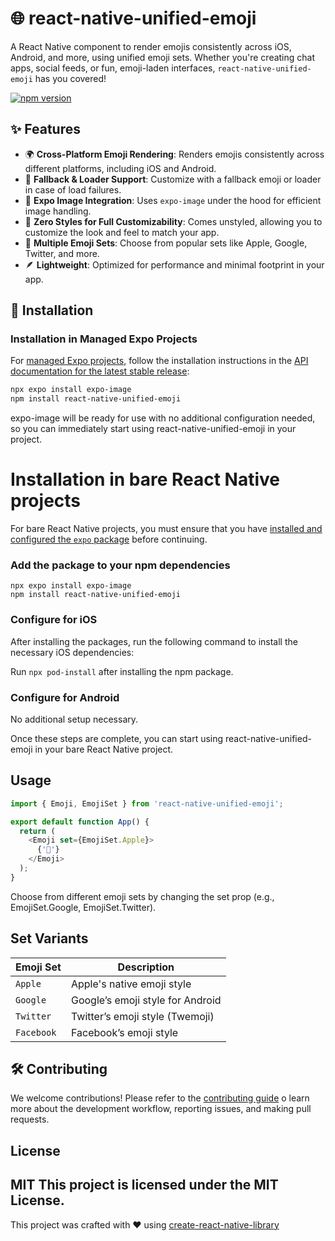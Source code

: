 # 🌐 react-native-unified-emoji

A React Native component to render emojis consistently across iOS, Android, and more, using unified emoji sets. Whether you're creating chat apps, social feeds, or fun, emoji-laden interfaces, `react-native-unified-emoji` has you covered!

[![npm version](https://badge.fury.io/js/react-native-unified-emoji.svg)](https://badge.fury.io/js/react-native-unified-emoji)

## ✨ Features

- 🌍 **Cross-Platform Emoji Rendering**: Renders emojis consistently across different platforms, including iOS and Android.
- 🔄 **Fallback & Loader Support**: Customize with a fallback emoji or loader in case of load failures.
- 🚀 **Expo Image Integration**: Uses `expo-image` under the hood for efficient image handling.
- 🧩 **Zero Styles for Full Customizability**: Comes unstyled, allowing you to customize the look and feel to match your app.
- 🎨 **Multiple Emoji Sets**: Choose from popular sets like Apple, Google, Twitter, and more.
- 🪶 **Lightweight**: Optimized for performance and minimal footprint in your app.

## 📲 Installation

### Installation in Managed Expo Projects

For [managed Expo projects](https://docs.expo.dev/archive/managed-vs-bare/), follow the installation instructions in the [API documentation for the latest stable release](https://docs.expo.dev/versions/latest/sdk/image/):

```sh
npx expo install expo-image
npm install react-native-unified-emoji
```
expo-image will be ready for use with no additional configuration needed, so you can immediately start using react-native-unified-emoji in your project.

# Installation in bare React Native projects

For bare React Native projects, you must ensure that you have [installed and configured the `expo` package](https://docs.expo.dev/bare/installing-expo-modules/) before continuing.

### Add the package to your npm dependencies

```
npx expo install expo-image
npm install react-native-unified-emoji
```

### Configure for iOS
After installing the packages, run the following command to install the necessary iOS dependencies:

Run `npx pod-install` after installing the npm package.

### Configure for Android

No additional setup necessary.

Once these steps are complete, you can start using react-native-unified-emoji in your bare React Native project.

## Usage

```js
import { Emoji, EmojiSet } from 'react-native-unified-emoji';

export default function App() {
  return (
    <Emoji set={EmojiSet.Apple}>
      {'👋'}
    </Emoji>
  );
}
```
Choose from different emoji sets by changing the set prop (e.g., EmojiSet.Google, EmojiSet.Twitter).

## Set Variants

| Emoji Set   | Description                    |
|-------------|--------------------------------|
| `Apple`     | Apple's native emoji style     |
| `Google`    | Google’s emoji style for Android|
| `Twitter`   | Twitter’s emoji style (Twemoji)|
| `Facebook`  | Facebook’s emoji style         |

## 🛠 Contributing

We welcome contributions! Please refer to the [contributing guide](CONTRIBUTING.md) o learn more about the development workflow, reporting issues, and making pull requests.

## License

MIT
This project is licensed under the MIT License.
---

This project was crafted with ❤️ using [create-react-native-library](https://github.com/callstack/react-native-builder-bob)
